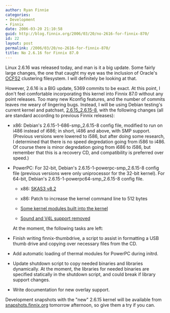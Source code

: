 ```yaml
---
author: Ryan Finnie
categories:
- Development
- Finnix
date: 2006-03-20 21:10:58
guid: http://blog.finnix.org/2006/03/20/no-2616-for-finnix-870/
id: 22
layout: post
permalink: /2006/03/20/no-2616-for-finnix-870/
title: No 2.6.16 for Finnix 87.0
---
```

Linux 2.6.16 was released today, and man is it a big update. Some fairly large changes, the one that caught my eye was the inclusion of Oracle's [OCFS2](http://lwn.net/Articles/137278/) clustering filesystem. I will definitely be looking at that.

However, 2.6.16 is a BIG update, 5369 commits to be exact. At this point, I don't feel comfortable incorporating this kernel into Finnix 87.0 without any point releases. Too many new Kconfig features, and the number of commits leaves me weary of lingering bugs. Instead, I will be using Debian testing's current kernel and patchset, [2.6.15_2.6.15-8](http://packages.debian.org/testing/devel/linux-source-2.6.15), with the following changes (all are standard according to previous Finnix releases):

  * x86: Debian's 2.6.15-1-686-smp_2.6.15-8 config file, modified to run on i486 instead of i686; in short, i486 and above, with SMP support. (Previous versions were lowered to i586, but after doing some research, I determined that there is no speed degredation going from i586 to i486. Of course there is minor degredation going from i686 to i586, but remember that this is a recovery CD, and compatibility is preferred over speed.)
  * PowerPC: For 32-bit, Debian's 2.6.15-1-powerpc-smp\_2.6.15-8 config file (previous versions were only uniprocessor for the 32-bit kernel). For 64-bit, Debian's 2.6.15-1-powerpc64-smp\_2.6.15-8 config file. 
      * x86: [SKAS3 v8.2](http://user-mode-linux.sourceforge.net/skas.html)
      * x86: Patch to increase the kernel command line to 512 bytes
      * [Some kernel modules built into the kernel](http://www.finnix.org/Finnixize_Linux_Kernel)
      * [Sound and V4L support removed](http://www.finnix.org/Finnixize_Linux_Kernel)</ul> 
    At the moment, the following tasks are left:
    
      * Finish writing finnix-thumbdrive, a script to assist in formatting a USB thumb drive and copying over necessary files from the CD.
      * Add automatic loading of thermal modules for PowerPC during initrd.
      * Update shutdown script to copy needed binaries and libraries dynamically. At the moment, the libraries for needed binaries are specified statically in the shutdown script, and could break if library support changes.
      * Write documentation for new overlay support.
    
    Development snapshots with the "new" 2.6.15 kernel will be available from [snapshots.finnix.org](http://snapshots.finnix.org/) tomorrow afternoon, so give them a try if you can.
